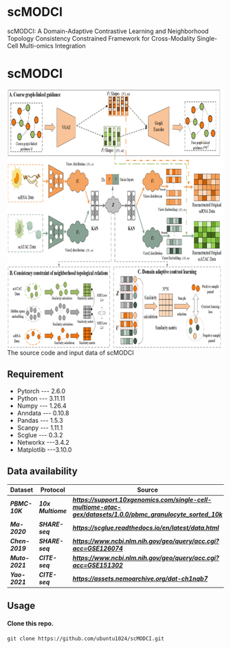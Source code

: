 # scMODCI
scMODCI: A Domain-Adaptive Contrastive Learning and Neighborhood Topology Consistency Constrained Framework for Cross-Modality Single-Cell Multi-omics Integration

# scMODCI
<img src="Model image/scMODCI.png" width="800" height="600" />
The source code and input data of scMODCI

## Requirement
- Pytorch --- 2.6.0
- Python --- 3.11.11
- Numpy --- 1.26.4
- Anndata --- 0.10.8
- Pandas --- 1.5.3
- Scanpy --- 1.11.1
- Scglue --- 0.3.2
- Networkx ---3.4.2
- Matplotlib ---3.10.0

## Data availability
|  Dataset              | Protocol   | Source |
| --------------------------- | ----------------------- | ----------------------- |
| ***PBMC-10K***             | ***10x Multiome***      | ***https://support.10xgenomics.com/single-cell-multiome-atac-gex/datasets/1.0.0/pbmc_granulocyte_sorted_10k*** |
| ***Ma-2020***             | ***SHARE-seq*** | ***https://scglue.readthedocs.io/en/latest/data.html***        |
| ***Chen-2019***          | ***SHARE-seq***      | ***https://www.ncbi.nlm.nih.gov/geo/query/acc.cgi?acc=GSE126074***     |
| ***Muto-2021***          | ***CITE-seq***      | ***https://www.ncbi.nlm.nih.gov/geo/query/acc.cgi?acc=GSE151302***     |
| ***Yao-2021***          | ***CITE-seq***      | ***https://assets.nemoarchive.org/dat-ch1nqb7***     |

## Usage
#### Clone this repo.
```
git clone https://github.com/ubuntu1024/scMODCI.git
```
